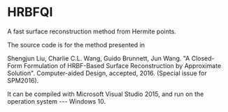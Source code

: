 # HRBFQI
A fast surface reconstruction method from Hermite points.

The source code is for the method presented in

Shengjun Liu, Charlie C.L. Wang, Guido Brunnett, Jun Wang. "A Closed-Form Formulation of HRBF-Based Surface Reconstruction by Approximate Solution". Computer-aided Design, accepted, 2016. (Special issue for SPM2016).


It can be compiled with Microsoft Visual Studio 2015, and run on the operation system --- Windows 10.
